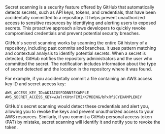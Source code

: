 Secret scanning is a security feature offered by GitHub that automatically detects secrets, such as API keys, tokens, and credentials, that have been accidentally committed to a repository. It helps prevent unauthorized access to sensitive resources by identifying and alerting users to exposed secrets. This proactive approach allows developers to quickly revoke compromised credentials and prevent potential security breaches.

GitHub's secret scanning works by scanning the entire Git history of a repository, including past commits and branches. It uses pattern matching and contextual analysis to identify potential secrets. When a secret is detected, GitHub notifies the repository administrators and the user who committed the secret. The notification includes information about the type of secret detected and the location in the repository where it was found.

For example, if you accidentally commit a file containing an AWS access key ID and secret access key:

```
AWS_ACCESS_KEY_ID=AKIAIOSFODNN7EXAMPLE
AWS_SECRET_ACCESS_KEY=wJalrXUtnFEMI/K7MDENG/bPxRfiCYEXAMPLEKEY
```

GitHub's secret scanning would detect these credentials and alert you, allowing you to revoke the keys and prevent unauthorized access to your AWS resources. Similarly, if you commit a GitHub personal access token (PAT) by mistake, secret scanning will identify it and notify you to revoke the token.